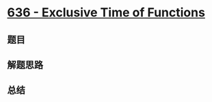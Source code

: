 # [636 - Exclusive Time of Functions](https://leetcode.com/problems/exclusive-time-of-functions/)

## 题目


## 解题思路


## 总结


